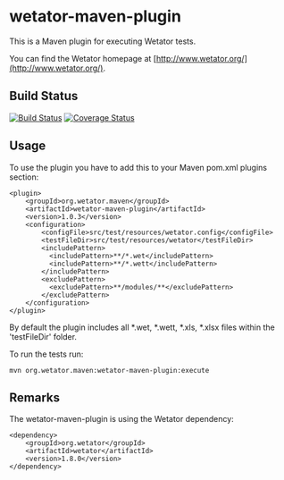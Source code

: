 wetator-maven-plugin
====================

This is a Maven plugin for executing Wetator tests.

You can find the Wetator homepage at [http://www.wetator.org/](http://www.wetator.org/).

## Build Status ##
[![Build Status](https://travis-ci.org/Wetator/wetator-maven-plugin.svg?branch=master)](https://travis-ci.org/Wetator/wetator-maven-plugin) [![Coverage Status](https://coveralls.io/repos/github/Wetator/wetator-maven-plugin/badge.svg?branch=master)](https://coveralls.io/github/Wetator/wetator-maven-plugin?branch=master)


## Usage ##
To use the plugin you have to add this to your Maven pom.xml plugins section:

    <plugin>
        <groupId>org.wetator.maven</groupId>
        <artifactId>wetator-maven-plugin</artifactId>
        <version>1.0.3</version>
        <configuration>
            <configFile>src/test/resources/wetator.config</configFile>
            <testFileDir>src/test/resources/wetator</testFileDir>
            <includePattern>
              <includePattern>**/*.wet</includePattern>
              <includePattern>**/*.wett</includePattern>
            </includePattern>
            <excludePattern>
              <excludePattern>**/modules/**</excludePattern>
            </excludePattern>
        </configuration>
    </plugin>

By default the plugin includes all \*.wet, \*.wett, \*.xls, \*.xlsx files within the 'testFileDir' folder.

To run the tests run:

    mvn org.wetator.maven:wetator-maven-plugin:execute

## Remarks ##
The wetator-maven-plugin is using the Wetator dependency:

    <dependency>
        <groupId>org.wetator</groupId>
        <artifactId>wetator</artifactId>
        <version>1.8.0</version>
    </dependency>
